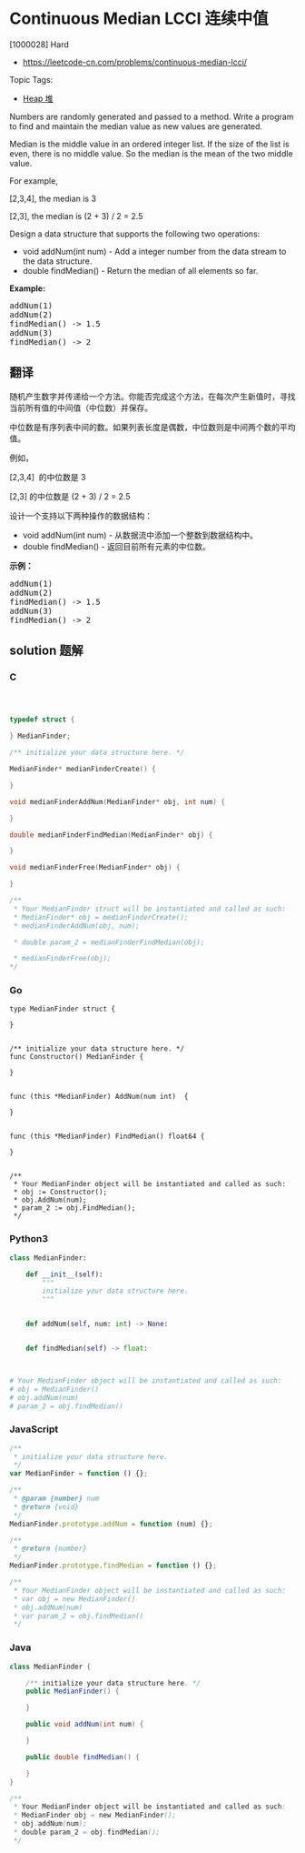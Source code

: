 # Continuous Median LCCI 连续中值

[1000028] Hard

- https://leetcode-cn.com/problems/continuous-median-lcci/

Topic Tags:

- [Heap 堆](https://leetcode-cn.com/tag/heap/)

Numbers are randomly generated and passed to a method. Write a program to find and maintain the median value as new values are generated.

Median is the middle value in an ordered integer list. If the size of the list is even, there is no middle value. So the median is the mean of the two middle value.

For example,

\[2,3,4\], the median is 3

\[2,3\], the median is (2 + 3) / 2 = 2.5

Design a data structure that supports the following two operations:

- void addNum(int num) - Add a integer number from the data stream to the data structure.
- double findMedian() - Return the median of all elements so far.

**Example:**

<pre>addNum(1)
addNum(2)
findMedian() -&gt; 1.5
addNum(3) 
findMedian() -&gt; 2
</pre>

## 翻译

随机产生数字并传递给一个方法。你能否完成这个方法，在每次产生新值时，寻找当前所有值的中间值（中位数）并保存。

中位数是有序列表中间的数。如果列表长度是偶数，中位数则是中间两个数的平均值。

例如，

\[2,3,4\]  的中位数是 3

\[2,3\] 的中位数是 (2 + 3) / 2 = 2.5

设计一个支持以下两种操作的数据结构：

- void addNum(int num) - 从数据流中添加一个整数到数据结构中。
- double findMedian() - 返回目前所有元素的中位数。

**示例：**

<pre>addNum(1)
addNum(2)
findMedian() -&gt; 1.5
addNum(3) 
findMedian() -&gt; 2
</pre>

## solution 题解

### C

```c



typedef struct {

} MedianFinder;

/** initialize your data structure here. */

MedianFinder* medianFinderCreate() {

}

void medianFinderAddNum(MedianFinder* obj, int num) {

}

double medianFinderFindMedian(MedianFinder* obj) {

}

void medianFinderFree(MedianFinder* obj) {

}

/**
 * Your MedianFinder struct will be instantiated and called as such:
 * MedianFinder* obj = medianFinderCreate();
 * medianFinderAddNum(obj, num);

 * double param_2 = medianFinderFindMedian(obj);

 * medianFinderFree(obj);
*/
```

### Go

```golang
type MedianFinder struct {

}


/** initialize your data structure here. */
func Constructor() MedianFinder {

}


func (this *MedianFinder) AddNum(num int)  {

}


func (this *MedianFinder) FindMedian() float64 {

}


/**
 * Your MedianFinder object will be instantiated and called as such:
 * obj := Constructor();
 * obj.AddNum(num);
 * param_2 := obj.FindMedian();
 */
```

### Python3

```python
class MedianFinder:

    def __init__(self):
        """
        initialize your data structure here.
        """


    def addNum(self, num: int) -> None:


    def findMedian(self) -> float:



# Your MedianFinder object will be instantiated and called as such:
# obj = MedianFinder()
# obj.addNum(num)
# param_2 = obj.findMedian()
```

### JavaScript

```javascript
/**
 * initialize your data structure here.
 */
var MedianFinder = function () {};

/**
 * @param {number} num
 * @return {void}
 */
MedianFinder.prototype.addNum = function (num) {};

/**
 * @return {number}
 */
MedianFinder.prototype.findMedian = function () {};

/**
 * Your MedianFinder object will be instantiated and called as such:
 * var obj = new MedianFinder()
 * obj.addNum(num)
 * var param_2 = obj.findMedian()
 */
```

### Java

```java
class MedianFinder {

    /** initialize your data structure here. */
    public MedianFinder() {

    }

    public void addNum(int num) {

    }

    public double findMedian() {

    }
}

/**
 * Your MedianFinder object will be instantiated and called as such:
 * MedianFinder obj = new MedianFinder();
 * obj.addNum(num);
 * double param_2 = obj.findMedian();
 */
```
